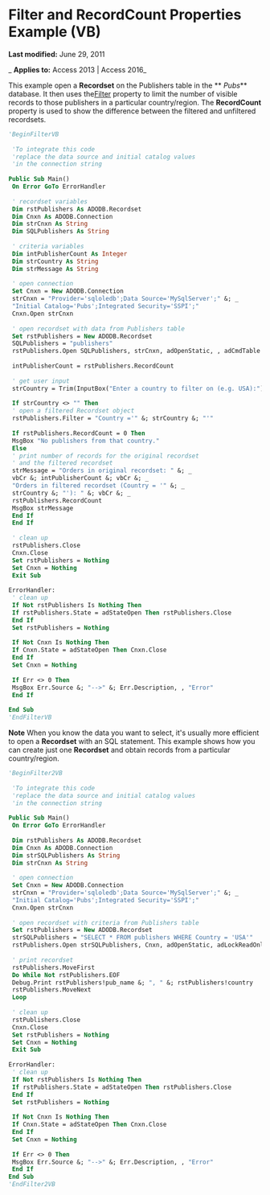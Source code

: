 
# Filter and RecordCount Properties Example (VB)

 **Last modified:** June 29, 2011

 _ **Applies to:** Access 2013 | Access 2016_

This example open a  **Recordset** on the Publishers table in the ** _Pubs_** database. It then uses the[Filter](5abc528a-a6ee-34de-5d44-a3249194b0a0.md) property to limit the number of visible records to those publishers in a particular country/region. The **RecordCount** property is used to show the difference between the filtered and unfiltered recordsets.




```vb
'BeginFilterVB 
 
 'To integrate this code 
 'replace the data source and initial catalog values 
 'in the connection string 
 
Public Sub Main() 
 On Error GoTo ErrorHandler 
 
 ' recordset variables 
 Dim rstPublishers As ADODB.Recordset 
 Dim Cnxn As ADODB.Connection 
 Dim strCnxn As String 
 Dim SQLPublishers As String 
 
 ' criteria variables 
 Dim intPublisherCount As Integer 
 Dim strCountry As String 
 Dim strMessage As String 
 
 ' open connection 
 Set Cnxn = New ADODB.Connection 
 strCnxn = "Provider='sqloledb';Data Source='MySqlServer';" &; _ 
 "Initial Catalog='Pubs';Integrated Security='SSPI';" 
 Cnxn.Open strCnxn 
 
 ' open recordset with data from Publishers table 
 Set rstPublishers = New ADODB.Recordset 
 SQLPublishers = "publishers" 
 rstPublishers.Open SQLPublishers, strCnxn, adOpenStatic, , adCmdTable 
 
 intPublisherCount = rstPublishers.RecordCount 
 
 ' get user input 
 strCountry = Trim(InputBox("Enter a country to filter on (e.g. USA):")) 
 
 If strCountry <> "" Then 
 ' open a filtered Recordset object 
 rstPublishers.Filter = "Country ='" &; strCountry &; "'" 
 
 If rstPublishers.RecordCount = 0 Then 
 MsgBox "No publishers from that country." 
 Else 
 ' print number of records for the original recordset 
 ' and the filtered recordset 
 strMessage = "Orders in original recordset: " &; _ 
 vbCr &; intPublisherCount &; vbCr &; _ 
 "Orders in filtered recordset (Country = '" &; _ 
 strCountry &; "'): " &; vbCr &; _ 
 rstPublishers.RecordCount 
 MsgBox strMessage 
 End If 
 End If 
 
 ' clean up 
 rstPublishers.Close 
 Cnxn.Close 
 Set rstPublishers = Nothing 
 Set Cnxn = Nothing 
 Exit Sub 
 
ErrorHandler: 
 ' clean up 
 If Not rstPublishers Is Nothing Then 
 If rstPublishers.State = adStateOpen Then rstPublishers.Close 
 End If 
 Set rstPublishers = Nothing 
 
 If Not Cnxn Is Nothing Then 
 If Cnxn.State = adStateOpen Then Cnxn.Close 
 End If 
 Set Cnxn = Nothing 
 
 If Err <> 0 Then 
 MsgBox Err.Source &; "-->" &; Err.Description, , "Error" 
 End If 
 
End Sub 
'EndFilterVB 

```


 **Note**  When you know the data you want to select, it's usually more efficient to open a  **Recordset** with an SQL statement. This example shows how you can create just one **Recordset** and obtain records from a particular country/region.




```vb
'BeginFilter2VB 
 
 'To integrate this code 
 'replace the data source and initial catalog values 
 'in the connection string 
 
Public Sub Main() 
 On Error GoTo ErrorHandler 
 
 Dim rstPublishers As ADODB.Recordset 
 Dim Cnxn As ADODB.Connection 
 Dim strSQLPublishers As String 
 Dim strCnxn As String 
 
 ' open connection 
 Set Cnxn = New ADODB.Connection 
 strCnxn = "Provider='sqloledb';Data Source='MySqlServer';" &; _ 
 "Initial Catalog='Pubs';Integrated Security='SSPI';" 
 Cnxn.Open strCnxn 
 
 ' open recordset with criteria from Publishers table 
 Set rstPublishers = New ADODB.Recordset 
 strSQLPublishers = "SELECT * FROM publishers WHERE Country = 'USA'" 
 rstPublishers.Open strSQLPublishers, Cnxn, adOpenStatic, adLockReadOnly, adCmdText 
 
 ' print recordset 
 rstPublishers.MoveFirst 
 Do While Not rstPublishers.EOF 
 Debug.Print rstPublishers!pub_name &; ", " &; rstPublishers!country 
 rstPublishers.MoveNext 
 Loop 
 
 ' clean up 
 rstPublishers.Close 
 Cnxn.Close 
 Set rstPublishers = Nothing 
 Set Cnxn = Nothing 
 Exit Sub 
 
ErrorHandler: 
 ' clean up 
 If Not rstPublishers Is Nothing Then 
 If rstPublishers.State = adStateOpen Then rstPublishers.Close 
 End If 
 Set rstPublishers = Nothing 
 
 If Not Cnxn Is Nothing Then 
 If Cnxn.State = adStateOpen Then Cnxn.Close 
 End If 
 Set Cnxn = Nothing 
 
 If Err <> 0 Then 
 MsgBox Err.Source &; "-->" &; Err.Description, , "Error" 
 End If 
End Sub 
'EndFilter2VB 

```

